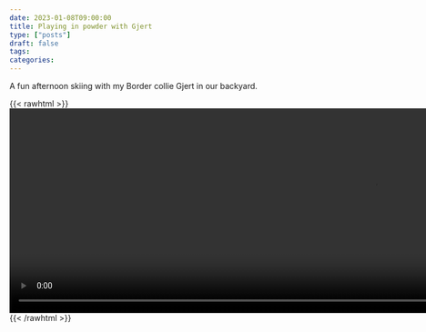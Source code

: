 ```yaml
---
date: 2023-01-08T09:00:00
title: Playing in powder with Gjert
type: ["posts"]
draft: false
tags:
categories:
---
```


A fun afternoon skiing with my Border collie Gjert in our backyard.

{{< rawhtml >}}
<video id="video" width="1280" height="360" controls>
    <source src="posts/20230109-playing-in-powder-with-gjert/skiing-720.mp4" type="video/mp4">
    Your browser does not support the video tag.
</video> 
{{< /rawhtml >}}
